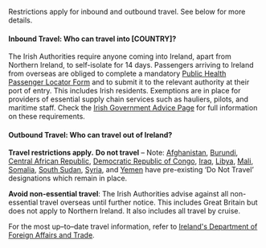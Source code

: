 Restrictions apply for inbound and outbound travel. See below for more details.

#### Inbound Travel: Who can travel into [COUNTRY]?

The Irish Authorities require anyone coming into Ireland, apart from Northern Ireland, to self-isolate for 14 days. Passengers arriving to Ireland from overseas are obliged to complete a mandatory [Public Health Passenger Locator Form](https://www.gov.ie/locatorform) and to submit it to the relevant authority at their port of entry. This includes Irish residents. Exemptions are in place for providers of essential supply chain services such as hauliers, pilots, and maritime staff. Check the [Irish Government Advice Page](https://www.gov.ie/en/publication/e885b2-covid-19-coronavirus-travel-advice/) for full information on these requirements.

#### Outbound Travel: Who can travel out of Ireland?

**Travel restrictions apply.** **Do not travel** – Note: [Afghanistan](https://www.dfa.ie/travel/travel-advice/a-z-list-of-countries/afghanistan/), [Burundi](https://www.dfa.ie/travel/travel-advice/a-z-list-of-countries/burundi/), [Central African Republic](https://www.dfa.ie/travel/travel-advice/a-z-list-of-countries/central-african-republic/), [Democratic Republic of Congo](https://www.dfa.ie/travel/travel-advice/a-z-list-of-countries/democratic-republic-of-congo/), [Iraq](https://www.dfa.ie/travel/travel-advice/a-z-list-of-countries/iraq/), [Libya](https://www.dfa.ie/travel/travel-advice/a-z-list-of-countries/libya/), [Mali](https://www.dfa.ie/travel/travel-advice/a-z-list-of-countries/mali/), [Somalia](https://www.dfa.ie/travel/travel-advice/a-z-list-of-countries/somalia/), [South Sudan](https://www.dfa.ie/travel/travel-advice/a-z-list-of-countries/south-sudan/), [Syria](https://www.dfa.ie/travel/travel-advice/a-z-list-of-countries/syria/), and [Yemen](https://www.dfa.ie/travel/travel-advice/a-z-list-of-countries/yemen/) have pre-existing ‘Do Not Travel’ designations which remain in place.

**Avoid non-essential travel**: The Irish Authorities advise against all non-essential travel overseas until further notice. This includes Great Britain but does not apply to Northern Ireland. It also includes all travel by cruise.

For the most up–to–date travel information, refer to [Ireland's Department of Foreign Affairs and Trade](https://www.dfa.ie/travel/travel-advice/coronavirus/#COVID19).
